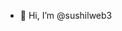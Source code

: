 - 👋 Hi, I’m @sushilweb3

<!---
sushilweb3/sushilweb3 is a ✨ special ✨ repository because its `README.md` (this file) appears on your GitHub profile.
You can click the Preview link to take a look at your changes.
--->
